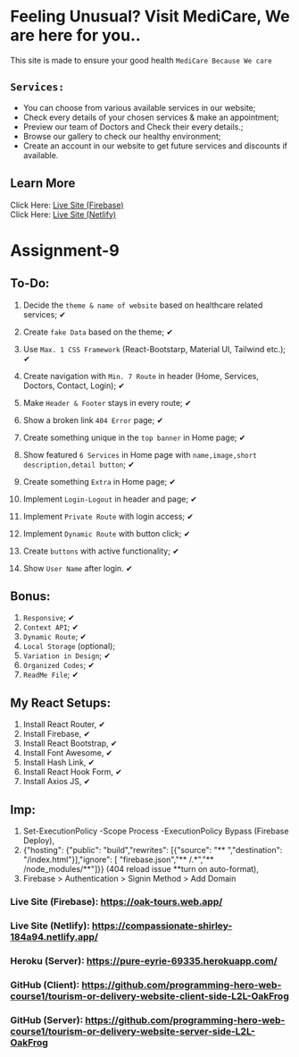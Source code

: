 # Feeling Unusual? Visit MediCare, We are here for you..

This site is made to ensure your good health `MediCare Because We care`

## `Services:`

<ul>
<li>You can choose from various available services in our website;</li>
<li>Check every details of your chosen services & make an appointment;</li>
<li>Preview our team of Doctors and Check their every details.;</li>
<li>Browse our gallery to check our healthy environment;</li>
<li>Create an account in our website to get future services and discounts if available.</li>
</ul>

## Learn More

Click Here: [Live Site (Firebase)](https://oak-tours.web.app/)
<br />
Click Here: [Live Site (Netlify)](https://compassionate-shirley-184a94.netlify.app/)

# Assignment-9

## To-Do:

1. Decide the `theme & name of website` based on healthcare related services; ✔

2. Create `fake Data` based on the theme; ✔

3. Use `Max. 1 CSS Framework` (React-Bootstarp, Material UI, Tailwind etc.); ✔

4. Create navigation with `Min. 7 Route` in header (Home, Services, Doctors, Contact, Login); ✔

5. Make `Header & Footer` stays in every route; ✔

6. Show a broken link `404 Error` page; ✔

7. Create something unique in the `top banner` in Home page; ✔

8. Show featured `6 Services` in Home page with `name,image,short description,detail button`; ✔

9. Create something `Extra` in Home page; ✔

10. Implement `Login-Logout` in header and page; ✔

11. Implement `Private Route` with login access; ✔

12. Implement `Dynamic Route` with button click; ✔

13. Create `buttons` with active functionality; ✔

14. Show `User Name` after login. ✔

## Bonus:

1. `Responsive`; ✔
2. `Context API`; ✔
3. `Dynamic Route`; ✔
4. `Local Storage` (optional);
5. `Variation in Design`; ✔
6. `Organized Codes`; ✔
7. `ReadMe File`; ✔

## My React Setups:

1. Install React Router, ✔
2. Install Firebase, ✔
3. Install React Bootstrap, ✔
4. Install Font Awesome, ✔
5. Install Hash Link, ✔
5. Install React Hook Form, ✔
5. Install Axios JS, ✔

## Imp:

1. Set-ExecutionPolicy -Scope Process -ExecutionPolicy Bypass (Firebase Deploy),
2. {"hosting": {"public": "build","rewrites": [{"source": "** ","destination": "/index.html"}],"ignore": [ "firebase.json","** /.*","** /node_modules/**"]}} (404 reload issue **turn on auto-format),
3. Firebase > Authentication > Signin Method > Add Domain

### Live Site (Firebase): https://oak-tours.web.app/
### Live Site (Netlify): https://compassionate-shirley-184a94.netlify.app/
### Heroku (Server): https://pure-eyrie-69335.herokuapp.com/
### GitHub (Client): https://github.com/programming-hero-web-course1/tourism-or-delivery-website-client-side-L2L-OakFrog
### GitHub (Server): https://github.com/programming-hero-web-course1/tourism-or-delivery-website-server-side-L2L-OakFrog